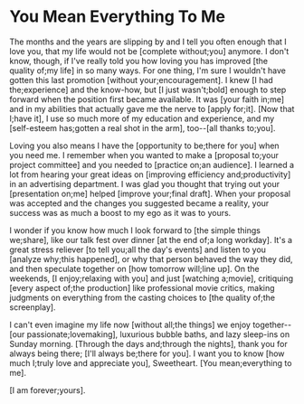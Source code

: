 # You Mean Everything To Me

The months and the years are slipping by and I tell you often enough that I love you, that my life would not be [complete without;you] anymore. I don't know, though, if I've really told you how loving you has improved [the quality of;my life] in so many ways. For one thing, I'm sure I wouldn't have gotten this last promotion [without your;encouragement]. I knew [I had the;experience] and the know-how, but [I just wasn't;bold] enough to step forward when the position first became available. It was [your faith in;me] and in my abilities that actually gave me the nerve to [apply for;it]. [Now that I;have it], I use so much more of my education and experience, and my [self-esteem has;gotten a real shot in the arm], too--[all thanks to;you].

Loving you also means I have the [opportunity to be;there for you] when you need me. I remember when you wanted to make a [proposal to;your project committee] and you needed to [practice on;an audience]. I learned a lot from hearing your great ideas on [improving efficiency and;productivity] in an advertising department. I was glad you thought that trying out your [presentation on;me] helped [improve your;final draft]. When your proposal was accepted and the changes you suggested became a reality, your success was as much a boost to my ego as it was to yours.

I wonder if you know how much I look forward to [the simple things we;share], like our talk fest over dinner [at the end of;a long workday]. It's a great stress reliever [to tell you;all the day's events] and listen to you [analyze why;this happened], or why that person behaved the way they did, and then speculate together on [how tomorrow will;line up]. On the weekends, [I enjoy;relaxing with you] and just [watching a;movie], critiquing [every aspect of;the production] like professional movie critics, making judgments on everything from the casting choices to [the quality of;the screenplay].

I can't even imagine my life now [without all;the things] we enjoy together--[our passionate;lovemaking], luxurious bubble baths, and lazy sleep-ins on Sunday morning. [Through the days and;through the nights], thank you for always being there; [I'll always be;there for you]. I want you to know [how much I;truly love and appreciate you], Sweetheart. [You mean;everything to me].

[I am forever;yours].
